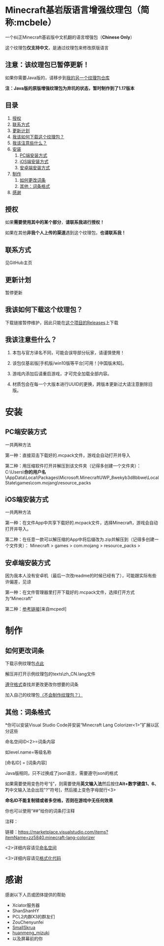 # Minecraft基岩版语言增强纹理包（简称:mcbele）

一个纠正Minecraft基岩版中文机翻的语言增强包（**Chinese Only**）

这个纹理包**仅支持中文**，是通过纹理包来修改原版语言

## 注意：该纹理包已暂停更新！

如果你需要Java版的，请移步到[我的另一个纹理包仓库](https://github.com/mcwuguodadi/Mcwuguodadi-s-Minecraft-Texture-Packs-Warehouse)

**注：Java版的原版增强纹理包为弃坑的状态，暂时制作到了1.17版本**
## 目录
1. [授权](#授权)
2. [联系方式](#联系方式)
3. [更新计划](#更新计划)
4. [我该如何下载这个纹理包？](#%E6%88%91%E8%AF%A5%E5%A6%82%E4%BD%95%E4%B8%8B%E8%BD%BD%E8%BF%99%E4%B8%AA%E7%BA%B9%E7%90%86%E5%8C%85)
5. [我该注意些什么？](#%E6%88%91%E8%AF%A5%E6%B3%A8%E6%84%8F%E4%BA%9B%E4%BB%80%E4%B9%88)
6. [安装](#安装)
    1. [PC端安装方式](#pc%E7%AB%AF%E5%AE%89%E8%A3%85%E6%96%B9%E5%BC%8F)
    2. [iOS端安装方式](#ios%E7%AB%AF%E5%AE%89%E8%A3%85%E6%96%B9%E5%BC%8F)
    3. [安卓端安装方式](#安卓端安装方式)
7. [制作](#制作)
    1. [如何更改词条](#如何更改词条)
    2. [其他：词条格式](#%E5%85%B6%E4%BB%96%E8%AF%8D%E6%9D%A1%E6%A0%BC%E5%BC%8F)
8. [感谢](#感谢)
## 授权
如果**需要使用其中的某个部分**，**请联系我进行授权！**

如果在其他**非我个人上传的渠道**遇到这个纹理包，**也请联系我！**

## 联系方式
见GitHub主页

## 更新计划
暂停更新


## 我该如何下载这个纹理包？

下载链接暂停维护，因此只能在[这个项目的Releases](https://github.com/mcwuguodadi/Minecraft-Bedrock-Edition-Language-Enhancement-Pack/releases)上下载


## 我该注意些什么？
1. 本包与官方译名不同，可能会误导部分玩家，请谨慎使用！

2. 该包仅基岩版[手机版/win10版等平台]可用！[中国版未知]。

3. 游戏内添加后请重启游戏，才可完全加载全部内容。

4. 材质包会在每一个大版本进行UUID的更换，跨版本更新过大请注意删除旧版。
# 安装
## PC端安装方式
一共两种方法

第一种：直接双击下载好的.mcpack文件，游戏会自动打开并导入

第二种：用压缩软件打开并解压到该文件夹（记得多创建一个文件夹）：
C:\Users\\**你的用户名**\AppData\Local\Packages\Microsoft.MinecraftUWP_8wekyb3d8bbwe\LocalState\games\com.mojang\resource_packs
## iOS端安装方式
一共两种方法

第一种：在文件App中共享下载好的.mcpack文件，选择Minecraft，游戏会自动打开并导入。

第二种：在任意一款可以解压缩的App中将后缀改为.zip并解压到（记得多创建一个文件夹）：
Minecraft > games > com.mojang > resource_packs >
## 安卓端安装方式
因为我本人没有安卓机（最后一次改readme的时候已经有了），可能跟实际有些许偏差，见谅

第一种：在文件管理器里打开下载好的.mcpack文件，选择打开方式为“Minecraft”

第二种：[参考链接](https://mcpedl.com/how-to-install-minecraft-pe-texture-packs-for-android/)[来自mcpedl]
# 制作
## 如何更改词条
下载示例纹理包[点此](https://aka.ms/resourcepacktemplate)

解压并打开示例纹理包的texts\zh_CN.lang文件

[遵守格式](#%E5%85%B6%E4%BB%96%E8%AF%8D%E6%9D%A1%E6%A0%BC%E5%BC%8F)查找并更改更改你想要的词条

加入自己的纹理包[（不会制作纹理包？）](https://zh.minecraft.wiki/w/%E6%95%99%E7%A8%8B/%E5%88%B6%E4%BD%9C%E8%B5%84%E6%BA%90%E9%99%84%E5%8A%A0%E5%8C%85)

## 其他：词条格式
*你可以安装Visual Studio Code并安装“Minecraft Lang Colorizer<1>”扩展以区分这些

命名空间ID<2>=词条内容

如level.name=等级名称

[命名ID] = [词条内容]

Java版相同，只不过换成了json语言，需要遵守json的格式

如果需要使用变色符号“§”，则需要使用**英文输入法**然后按住**Alt+数字键盘1、6、7**[中文输入法会出现"?"符号]，然后接上变色字母就行<3>

**命名ID不能复制错或者多空格，否则在游戏中无任何效果**

你也可以使用“##”给你的词条打注释

注释：

链接：https://marketplace.visualstudio.com/items?itemName=zz5840.minecraft-lang-colorizer

<2>详细内容请见[命名空间](https://zh.minecraft.wiki/w/%E5%91%BD%E5%90%8D%E7%A9%BA%E9%97%B4ID)

<3>详细内容请见[格式化代码](https://zh.minecraft.wiki/w/%E6%A0%BC%E5%BC%8F%E5%8C%96%E4%BB%A3%E7%A0%81)

# 感谢
感谢以下人员或团体提供的帮助
- Xciator服务器
- ShanShanHY
- PCL2内群X3的群友们
- ZouChenyunfei
- [SmallSkrua](https://afdian.net/@SkruaClub)
- [huanmeng_mizuki](https://afdian.net/@yuzuki)
- 以及屏幕前的你

